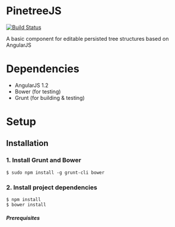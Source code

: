 PinetreeJS
==========

[![Build Status](https://travis-ci.org/deemoowoor/PinetreeJS.svg)](https://travis-ci.org/deemoowoor/PinetreeJS)

A basic component for editable persisted tree structures based on AngularJS

Dependencies
============

* AngularJS 1.2
* Bower (for testing)
* Grunt (for building & testing)



Setup
===========

## Installation

### 1. Install Grunt and Bower

    $ sudo npm install -g grunt-cli bower

### 2. Install project dependencies

    $ npm install
    $ bower install

##### Prerequisites


